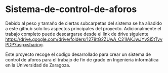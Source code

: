 # Sistema-de-control-de-aforos

Debido al peso y tamaño de ciertas subcarpetas del sistema se ha añadido a este github solo los aspectos principales del proyecto. Adicionalmente el trabajo completo puede descargarse desde el link de drive siguiente https://drive.google.com/drive/folders/1278tG2ZUwA_C21IAKJwJYvSI5tTvvPDP?usp=sharing.

Este proyecto recoge el codigo desarrollado para crear un sistema de control de aforos para el trabajo de fin de grado en Ingenieria informática en la Universidad de Zaragoza.
